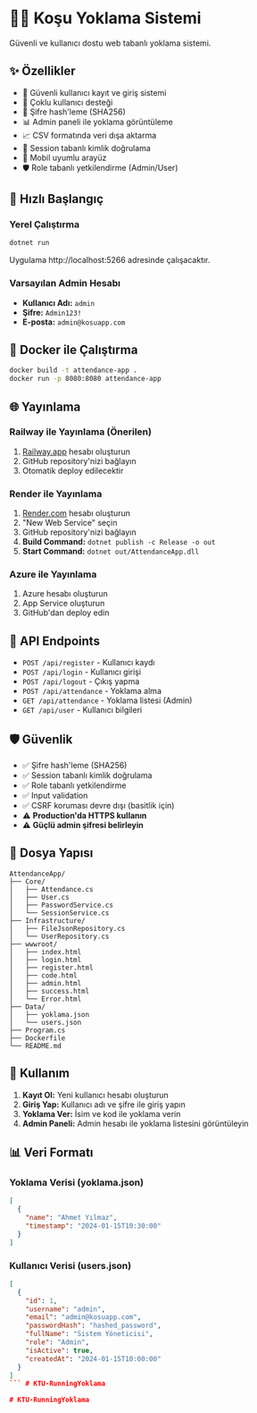 # 🏃‍♂️ Koşu Yoklama Sistemi

Güvenli ve kullanıcı dostu web tabanlı yoklama sistemi.

## ✨ Özellikler

- 🔐 Güvenli kullanıcı kayıt ve giriş sistemi
- 👥 Çoklu kullanıcı desteği
- 🔑 Şifre hash'leme (SHA256)
- 📊 Admin paneli ile yoklama görüntüleme
- 📈 CSV formatında veri dışa aktarma
- 🍪 Session tabanlı kimlik doğrulama
- 📱 Mobil uyumlu arayüz
- 🛡️ Role tabanlı yetkilendirme (Admin/User)

## 🚀 Hızlı Başlangıç

### Yerel Çalıştırma

```bash
dotnet run
```

Uygulama http://localhost:5266 adresinde çalışacaktır.

### Varsayılan Admin Hesabı

- **Kullanıcı Adı:** `admin`
- **Şifre:** `Admin123!`
- **E-posta:** `admin@kosuapp.com`

## 🐳 Docker ile Çalıştırma

```bash
docker build -t attendance-app .
docker run -p 8080:8080 attendance-app
```

## 🌐 Yayınlama

### Railway ile Yayınlama (Önerilen)

1. [Railway.app](https://railway.app) hesabı oluşturun
2. GitHub repository'nizi bağlayın
3. Otomatik deploy edilecektir

### Render ile Yayınlama

1. [Render.com](https://render.com) hesabı oluşturun
2. "New Web Service" seçin
3. GitHub repository'nizi bağlayın
4. **Build Command:** `dotnet publish -c Release -o out`
5. **Start Command:** `dotnet out/AttendanceApp.dll`

### Azure ile Yayınlama

1. Azure hesabı oluşturun
2. App Service oluşturun
3. GitHub'dan deploy edin

## 🔧 API Endpoints

- `POST /api/register` - Kullanıcı kaydı
- `POST /api/login` - Kullanıcı girişi
- `POST /api/logout` - Çıkış yapma
- `POST /api/attendance` - Yoklama alma
- `GET /api/attendance` - Yoklama listesi (Admin)
- `GET /api/user` - Kullanıcı bilgileri

## 🛡️ Güvenlik

- ✅ Şifre hash'leme (SHA256)
- ✅ Session tabanlı kimlik doğrulama
- ✅ Role tabanlı yetkilendirme
- ✅ Input validation
- ✅ CSRF koruması devre dışı (basitlik için)
- ⚠️ **Production'da HTTPS kullanın**
- ⚠️ **Güçlü admin şifresi belirleyin**

## 📁 Dosya Yapısı

```
AttendanceApp/
├── Core/
│   ├── Attendance.cs
│   ├── User.cs
│   ├── PasswordService.cs
│   └── SessionService.cs
├── Infrastructure/
│   ├── FileJsonRepository.cs
│   └── UserRepository.cs
├── wwwroot/
│   ├── index.html
│   ├── login.html
│   ├── register.html
│   ├── code.html
│   ├── admin.html
│   ├── success.html
│   └── Error.html
├── Data/
│   ├── yoklama.json
│   └── users.json
├── Program.cs
├── Dockerfile
└── README.md
```

## 🔑 Kullanım

1. **Kayıt Ol:** Yeni kullanıcı hesabı oluşturun
2. **Giriş Yap:** Kullanıcı adı ve şifre ile giriş yapın
3. **Yoklama Ver:** İsim ve kod ile yoklama verin
4. **Admin Paneli:** Admin hesabı ile yoklama listesini görüntüleyin

## 📊 Veri Formatı

### Yoklama Verisi (yoklama.json)
```json
[
  {
    "name": "Ahmet Yılmaz",
    "timestamp": "2024-01-15T10:30:00"
  }
]
```

### Kullanıcı Verisi (users.json)
```json
[
  {
    "id": 1,
    "username": "admin",
    "email": "admin@kosuapp.com",
    "passwordHash": "hashed_password",
    "fullName": "Sistem Yöneticisi",
    "role": "Admin",
    "isActive": true,
    "createdAt": "2024-01-15T10:00:00"
  }
]
``` #   K T U - R u n n i n g Y o k l a m a  
 #   K T U - R u n n i n g Y o k l a m a  
 